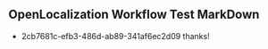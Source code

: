 ## OpenLocalization Workflow Test MarkDown
* 2cb7681c-efb3-486d-ab89-341af6ec2d09 thanks!

<!--HONumber=Jul16_HO3-->


